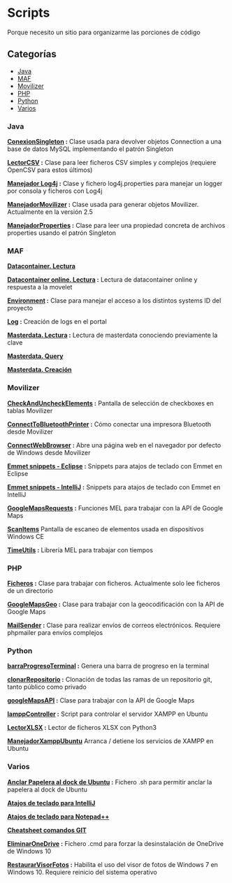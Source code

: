 # Scripts
Porque necesito un sitio para organizarme las porciones de código

## Categorías
- [Java](#java)
- [MAF](#maf)
- [Movilizer](#movilizer)
- [PHP](#php)
- [Python](#python)
- [Varios](#varios)

### Java
__[ConexionSingleton](/scripts/java/ConexionSingleton.java) :__ Clase usada para devolver objetos Connection a una base de datos MySQL implementando el patrón Singleton

__[LectorCSV](/scripts/java/LectorCSV.java) :__ Clase para leer ficheros CSV simples y complejos (requiere OpenCSV para estos últimos)

__[Manejador Log4j](/scripts/java/ManejadorLog4j) :__ Clase y fichero log4j.properties para manejar un logger por consola y ficheros con Log4j

__[ManejadorMovilizer](/scripts/java/ManejadorMovilizer.java) :__ Clase usada para generar objetos Movilizer. Actualmente en la versión 2.5

__[ManejadorProperties](/scripts/java/ManejadorProperties.java) :__ Clase para leer una propiedad concreta de archivos properties usando el patrón Singleton

### MAF
__[Datacontainer. Lectura](/scripts/maf/lecturaDatacontainer.groovy)__ 

__[Datacontainer online. Lectura](/scripts/maf/lecturaDatacontainerOnline.groovy) :__ Lectura de datacontainer online y respuesta a la movelet

__[Environment](/scripts/maf/Environment.groovy) :__ Clase para manejar el acceso a los distintos systems ID del proyecto

__[Log](/scripts/maf/log.groovy) :__ Creación de logs en el portal

__[Masterdata. Lectura](/scripts/maf/lecturaMasterdata.groovy) :__ Lectura de masterdata conociendo previamente la clave

__[Masterdata. Query](/scripts/maf/queryMasterdata.groovy)__

__[Masterdata. Creación](/scripts/maf/creacionMasterdata.groovy)__

### Movilizer
__[CheckAndUncheckElements](/scripts/movilizer/CheckAndUncheckElements.mxml) :__ Pantalla de selección de checkboxes en tablas Movilizer

__[ConnectToBluetoothPrinter](/scripts/movilizer/ConnectToBluetoothPrinter.mxml) :__ Cómo conectar una impresora Bluetooth desde Movilizer

__[ConnectWebBrowser](/scripts/movilizer/ConnectWebBrowser.mxml) :__ Abre una página web en el navegador por defecto de Windows desde Movilizer

__[Emmet snippets - Eclipse](/scripts/movilizer/movilizerEmmetSnippets.xml) :__ Snippets para atajos de teclado con Emmet en Eclipse

__[Emmet snippets - IntelliJ](/scripts/movilizer/movilizerEmmetSnippetsIntelliJ.xml) :__ Snippets para atajos de teclado con Emmet en IntelliJ

__[GoogleMapsRequests](/scripts/movilizer/GoogleMapsRequests.mxml) :__ Funciones MEL para trabajar con la API de Google Maps

__[ScanItems](/scripts/movilizer/ScanItems.mxml)__ Pantalla de escaneo de elementos usada en dispositivos Windows CE

__[TimeUtils](/scripts/movilizer/TimeUtils.mxml) :__ Librería MEL para trabajar con tiempos

### PHP
__[Ficheros](/scripts/php/Ficheros.php) :__ Clase para trabajar con ficheros. Actualmente solo lee ficheros de un directorio

__[GoogleMapsGeo](/scripts/php/GoogleMapsGeo.php) :__ Clase para trabajar con la geocodificación con la API de Google Maps

__[MailSender](/scripts/php/MailSender.php) :__ Clase para realizar envíos de correos electrónicos. Requiere phpmailer para envíos complejos

### Python
__[barraProgresoTerminal](/scripts/python/barraProgresoTerminal.py) :__ Genera una barra de progreso en la terminal

__[clonarRepositorio](/scripts/python/clonarRepositorio.py) :__ Clonación de todas las ramas de un repositorio git, tanto público como privado

__[googleMapsAPI](/scripts/python/googleMapsAPI.py) :__ Clase para trabajar con la API de Google Maps

__[lamppController](/scripts/python/lamppController.py) :__ Script para controlar el servidor XAMPP en Ubuntu

__[LectorXLSX](/scripts/python/LectorXLSX.py) :__ Lector de ficheros XLSX con Python3

__[ManejadorXamppUbuntu](/scripts/python/manejadorXamppUbuntu.py)__ Arranca / detiene los servicios de XAMPP en Ubuntu

### Varios
__[Anclar Papelera al dock de Ubuntu](/scripts/varios/PapeleraDockUbuntu.sh) :__ Fichero .sh para permitir anclar la papelera al dock de Ubuntu

__[Atajos de teclado para IntelliJ](/scripts/varios/intellij-shortcuts.md)__

__[Atajos de teclado para Notepad++](/scripts/varios/atajosNotepad++.md)__

__[Cheatsheet comandos GIT](/scripts/varios/cheatsheetGit.md)__

__[EliminarOneDrive](/scripts/varios/eliminarOneDrive.cmd) :__ Fichero .cmd para forzar la desinstalación de OneDrive de Windows 10

__[RestaurarVisorFotos](/scripts/varios/restaurarVisorFotos.reg) :__ Habilita el uso del visor de fotos de Windows 7 en Windows 10. Requiere reinicio del sistema operativo

